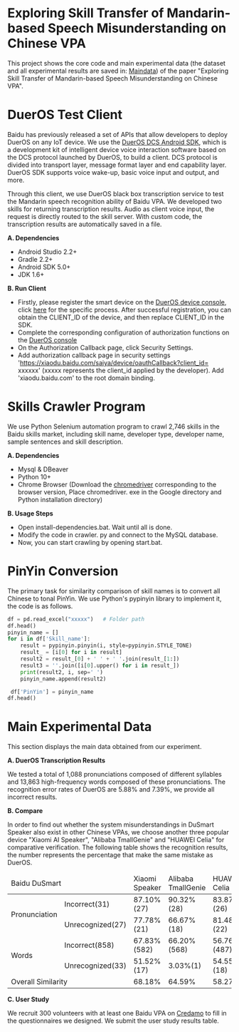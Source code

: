 # Exploring Skill Transfer of Mandarin-based Speech Misunderstanding on Chinese VPA
This project shows the core code and main experimental data (the dataset and all experimental results are saved in: [Maindata](https://github.com/GHomepage/Maindata)) of the paper "Exploring Skill Transfer of Mandarin-based Speech Misunderstanding on Chinese VPA".

# DuerOS Test Client
Baidu has previously released a set of APIs that allow developers to deploy DuerOS on any IoT device. We use the [DuerOS DCS Android SDK](http://open.duer.baidu.com/doc/dueros-conversational-service/sdk_markdown), which is a development kit of intelligent device voice interaction software based on the DCS protocol launched by DuerOS, to build a client. DCS protocol is divided into transport layer, message format layer and end capability layer. DuerOS SDK supports voice wake-up, basic voice input and output, and more. 

Through this client, we use DuerOS black box transcription service to test the Mandarin speech recognition ability of Baidu VPA. We developed two skills for returning transcription results. Audio as client voice input, the request is directly routed to the skill server. With custom code, the transcription results are automatically saved in a file.


**A. Dependencies**
- Android Studio 2.2+
- Gradle 2.2+
- Android SDK 5.0+
- JDK 1.6+

 **B. Run Client**
 
- Firstly, please register the smart device on the [DuerOS device console](https://developer.dueros.baidu.com/didp/product/listview), click [here](https://developer.dueros.baidu.com/doc/overall/console-guide_markdown) for the specific process. After successful registration, you can obtain the CLIENT_ID of the device, and then replace CLIENT_ID in the SDK.
 - Complete the corresponding configuration of authorization functions on the [DuerOS console](https://developer.dueros.baidu.com/didp/product/listview)
 - On the Authorization Callback page, click Security Settings.
 - Add authorization callback page in security settings 'https://xiaodu.baidu.com/saiya/device/oauthCallback?client_id= xxxxxx' (xxxxx represents the client_id applied by the developer). Add 'xiaodu.baidu.com' to the root domain binding.


# Skills Crawler Program
We use Python Selenium automation program to crawl 2,746 skills in the Baidu skills market, including skill name, developer type, developer name, sample sentences and skill description.


**A. Dependencies**
- Mysql & DBeaver
- Python 10+
- Chrome Browser (Download the [chromedriver](http://npm.taobao.org/mirrors/chromedriver/) corresponding to the browser version, Place chromedriver. exe in the Google directory and Python installation directory)

**B. Usage Steps**
- Open install-dependencies.bat. Wait until all is done.
- Modify the code in crawler. py and connect to the MySQL database.
- Now, you can start crawling by opening start.bat.


# PinYin Conversion 
The primary task for similarity comparison of skill names is to convert all Chinese to tonal PinYin. We use Python's pypinyin library to implement it, the code is as follows.

``` Python
df = pd.read_excel("xxxxx")   # Folder path
df.head()
pinyin_name = []
for i in df['Skill_name']:
    result = pypinyin.pinyin(i, style=pypinyin.STYLE_TONE)
    result_ = [i[0] for i in result]
    result2 = result_[0] + ' ' + ' '.join(result_[1:])
    result3 = ''.join([i[0].upper() for i in result_])
    print(result2, i, sep=' ')
    pinyin_name.append(result2)

 df['PinYin'] = pinyin_name
df.head()
```

# Main Experimental Data
This section displays the main data obtained from our experiment.

**A. DuerOS Transcription Results**

We tested a total of 1,088 pronunciations composed of different syllables and 13,863 high-frequency words composed of these pronunciations. The recognition error rates of DuerOS are 5.88% and 7.39%, we provide all incorrect results.

**B. Compare**

In order to find out whether the system misunderstandings in DuSmart Speaker also exist in other Chinese VPAs, we choose another three popular device "Xiaomi AI Speaker", "Alibaba TmallGenie" and "HUAWEI Celia" for comparative verification. The following table shows the recognition results, the number represents the percentage that make the same mistake as DuerOS.

<table>
<thead>
  <tr>
    <td colspan="2">Baidu DuSmart</td>
    <td>Xiaomi Speaker</td>
    <td>Alibaba TmallGenie</td>
    <td>HUAWEI Celia</td>
  </tr>
</thead>
<tbody>
  <tr>
    <td rowspan="2">Pronunciation</td>
    <td>Incorrect(31)</td>
    <td>87.10%(27)</td>
    <td>90.32%(28)</td>
    <td>83.87%(26)</td>
  </tr>
  <tr>
    <td>Unrecognized(27)</td>
    <td>77.78%(21)</td>
    <td>66.67%(18)</td>
    <td>81.48%(22)</td>
  </tr>
  <tr>
    <td rowspan="2">Words</td>
    <td>Incorrect(858)</td>
    <td>67.83%(582)</td>
    <td>66.20%(568)</td>
    <td>56.76%(487)</td>
  </tr>
  <tr>
    <td>Unrecognized(33)</td>
    <td>51.52%(17)</td>
    <td>3.03%(1)</td>
    <td>54.55%(18)</td>
  </tr>
  <tr>
    <td colspan="2">Overall Similarity</td>
    <td>68.18%</td>
    <td>64.59%</td>
    <td>58.27%</td>
  </tr>
</tbody>
</table>


**C. User Study**

We recruit 300 volunteers with at least one Baidu VPA on [Credamo](https://www.credamo.com//#/) to fill in the questionnaires we designed. We submit the user study results table.
